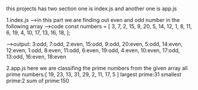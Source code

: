 this projects has two section one is index.js and another one is app.js

1.index.js
-->in this part we are finding out even and odd number in the following array
-->code
const numbers = [
    3, 7, 2, 15, 9, 20, 5, 14, 12, 1, 8, 11, 6, 19, 4, 10, 17, 13, 16, 18,
  ];

<!-- for(let i=0;i<numbers.length;i++){
    if(numbers[i]%2==0){
        console.log(i,'is a even number')
    }
    else{
        console.log(i,'is a odd number')

    }
} -->

-->output: 
 3:odd, 7:odd, 2:even, 15:odd, 9:odd, 20:even, 5:odd, 14:even, 12:even, 1:odd, 8:even, 11:odd, 6:even, 19:odd, 4:even, 10:even, 17:odd, 13:odd, 16:even, 18:even


 2.app.js
 here we are classifing the prime numbers from the given array
 all prime numbers:[
  19, 23, 13, 31, 29,
   2, 11, 17,  5
]
largest prime:31
smallest prime:2
sum of prime:150
